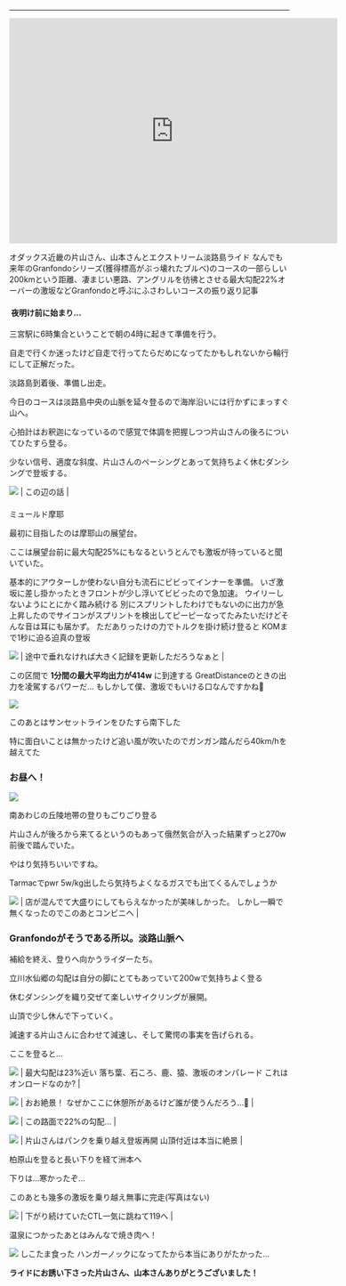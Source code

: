 
---
<iframe allowtransparency="true" frameborder="0" height="405" scrolling="no" src="https://www.strava.com/activities/2766654758/embed/149e56d5d68bcee46c0dbc78ba423012561fcffb" width="590"></iframe>

オダックス近畿の片山さん、山本さんとエクストリーム淡路島ライド
なんでも来年のGranfondoシリーズ(獲得標高がぶっ壊れたブルベ)のコースの一部らしい
200kmという距離、凄まじい悪路、アングリルを彷彿とさせる最大勾配22%オーバーの激坂などGranfondoと呼ぶにふさわしいコースの振り返り記事


#### &nbsp;夜明け前に始まり...

三宮駅に6時集合ということで朝の4時に起きて準備を行う。

自走で行くか迷ったけど自走で行ってたらだめになってたかもしれないから輪行にして正解だった。



淡路島到着後、準備し出走。

今日のコースは淡路島中央の山脈を延々登るので海岸沿いには行かずにまっすぐ山へ。

心拍計はお釈迦になっているので感覚で体調を把握しつつ片山さんの後ろについてひたすら登る。

少ない信号、適度な斜度、片山さんのペーシングとあって気持ちよく休むダンシングで登坂する。

[![](https://1.bp.blogspot.com/-TKu5RTD355E/XZn0wEq4WkI/AAAAAAAACAo/2wTwP6BJByIiygnYVy589NMiv8-JqwZVwCEwYBhgL/s320/a.png)](https://1.bp.blogspot.com/-TKu5RTD355E/XZn0wEq4WkI/AAAAAAAACAo/2wTwP6BJByIiygnYVy589NMiv8-JqwZVwCEwYBhgL/s1600/a.png)
| この辺の話 |

####
ミュールド摩耶

最初に目指したのは摩耶山の展望台。

ここは展望台前に最大勾配25%にもなるというとんでも激坂が待っていると聞いていた。

基本的にアウターしか使わない自分も流石にビビってインナーを準備。
いざ激坂に差し掛かったときフロントが少し浮いてビビったので急加速。
ウイリーしないようにとにかく踏み続ける
別にスプリントしたわけでもないのに出力が急上昇したのでサイコンがスプリントを検出してピーピーなってたみたいだけどそんな音は耳にも届かず。
ただありったけの力でトルクを掛け続け登ると
KOMまで1秒に迫る迫真の登坂

[![](https://1.bp.blogspot.com/-N0QGVBTkcF4/XZn0wJUnkUI/AAAAAAAACAg/rAqyQjxwJ80RV1r8xpUAKloYC43_fwgGACLcBGAsYHQ/s320/s%252Cpng.png)](https://1.bp.blogspot.com/-N0QGVBTkcF4/XZn0wJUnkUI/AAAAAAAACAg/rAqyQjxwJ80RV1r8xpUAKloYC43_fwgGACLcBGAsYHQ/s1600/s%252Cpng.png)
| 途中で垂れなければ大きく記録を更新しただろうなぁと |


この区間で **1分間の最大平均出力が414w** に到達する
GreatDistanceのときの出力を凌駕するパワーだ...
もしかして僕、激坂でもいける口なんですかね🤔


[![](https://1.bp.blogspot.com/-nHiDeelhC24/XZn0cIor8iI/AAAAAAAACAU/dhpmVe_j4u4mT8idG0uTFQf4YeXvcmfEwCEwYBhgL/s320/PANO_20191006_085459.jpg)](https://1.bp.blogspot.com/-nHiDeelhC24/XZn0cIor8iI/AAAAAAAACAU/dhpmVe_j4u4mT8idG0uTFQf4YeXvcmfEwCEwYBhgL/s1600/PANO_20191006_085459.jpg)





このあとはサンセットラインをひたすら南下した

特に面白いことは無かったけど追い風が吹いたのでガンガン踏んだら40km/hを越えてた



### お昼へ！

[![](https://1.bp.blogspot.com/-tFQteWyo28I/XaHqkWMOmGI/AAAAAAAACBQ/S4s3Jpu6vsc0Ns3qs64ozc3PAXqaS-dxgCLcBGAsYHQ/s320/%25E3%2582%25B9%25E3%2582%25AF%25E3%2583%25AA%25E3%2583%25BC%25E3%2583%25B3%25E3%2582%25B7%25E3%2583%25A7%25E3%2583%2583%25E3%2583%2588%2B2019-10-12%2B23.59.52.png)](https://1.bp.blogspot.com/-tFQteWyo28I/XaHqkWMOmGI/AAAAAAAACBQ/S4s3Jpu6vsc0Ns3qs64ozc3PAXqaS-dxgCLcBGAsYHQ/s1600/%25E3%2582%25B9%25E3%2582%25AF%25E3%2583%25AA%25E3%2583%25BC%25E3%2583%25B3%25E3%2582%25B7%25E3%2583%25A7%25E3%2583%2583%25E3%2583%2588%2B2019-10-12%2B23.59.52.png)

南あわじの丘陵地帯の登りもごりごり登る



片山さんが後ろから来てるというのもあって俄然気合が入った結果ずっと270w前後で踏んでいた。



やはり気持ちいいですね。

Tarmacでpwr 5w/kg出したら気持ちよくなるガスでも出てくるんでしょうか



[![](https://1.bp.blogspot.com/-I0DGEscNTdw/XZn0VbVOJ9I/AAAAAAAACAM/pcQ01jeCTKQbalQgK8aG5VcanvOtESHegCPcBGAYYCw/s320/IMG_20191006_121634.jpg)](https://1.bp.blogspot.com/-I0DGEscNTdw/XZn0VbVOJ9I/AAAAAAAACAM/pcQ01jeCTKQbalQgK8aG5VcanvOtESHegCPcBGAYYCw/s1600/IMG_20191006_121634.jpg)
| 店が混んでて大盛りにしてもらえなかったが美味しかった。
しかし一瞬で無くなったのでこのあとコンビニへ |



###

### Granfondoがそうである所以。淡路山脈へ

補給を終え、登りへ向かうライダーたち。



立川水仙郷の勾配は自分の脚にとてもあっていて200wで気持ちよく登る

休むダンシングを織り交ぜて楽しいサイクリングが展開。



山頂で少し休んで下っていく。

減速する片山さんに合わせて減速し、そして驚愕の事実を告げられる。



ここを登ると...

[![](https://1.bp.blogspot.com/-CtDiFVepQwE/XZn0Vwnj2oI/AAAAAAAACAQ/WCBUXRq5TGwzVfu7U2wrc5oUxhHisAUxwCPcBGAYYCw/s320/IMG_20191006_141334.jpg)](https://1.bp.blogspot.com/-CtDiFVepQwE/XZn0Vwnj2oI/AAAAAAAACAQ/WCBUXRq5TGwzVfu7U2wrc5oUxhHisAUxwCPcBGAYYCw/s1600/IMG_20191006_141334.jpg)
| 最大勾配は23%近い
落ち葉、石ころ、鹿、猿、激坂のオンパレード
これはオンロードなのか? |



[![](https://1.bp.blogspot.com/-BjIMaDN_Ktg/XZn0XET00DI/AAAAAAAACAA/-Dr7x_MucO4XcFpXw-S2JwYTEtfK7xlIgCPcBGAYYCw/s320/IMG_20191006_142219.jpg)](https://1.bp.blogspot.com/-BjIMaDN_Ktg/XZn0XET00DI/AAAAAAAACAA/-Dr7x_MucO4XcFpXw-S2JwYTEtfK7xlIgCPcBGAYYCw/s1600/IMG_20191006_142219.jpg)
| おお絶景！
なぜかここに休憩所があるけど誰が使うんだろう...🤔 |

[![](https://1.bp.blogspot.com/-DpfJHSZFCS0/XZn0XGlzdvI/AAAAAAAACAM/ARsj_6lg45ssIn9v46cKieEEynswCzXfACPcBGAYYCw/s320/IMG_20191006_143712.jpg)](https://1.bp.blogspot.com/-DpfJHSZFCS0/XZn0XGlzdvI/AAAAAAAACAM/ARsj_6lg45ssIn9v46cKieEEynswCzXfACPcBGAYYCw/s1600/IMG_20191006_143712.jpg)
| この路面で22%の勾配... |



[![](https://1.bp.blogspot.com/-l38MZ3APYVQ/XZn0YDv0H5I/AAAAAAAACAE/tLaBnFE3fpYESsKr6UzgGui6DTKQhUumQCPcBGAYYCw/s320/IMG_20191006_150508.jpg)](https://1.bp.blogspot.com/-l38MZ3APYVQ/XZn0YDv0H5I/AAAAAAAACAE/tLaBnFE3fpYESsKr6UzgGui6DTKQhUumQCPcBGAYYCw/s1600/IMG_20191006_150508.jpg)
| 片山さんはパンクを乗り越え登坂再開
山頂付近は本当に絶景 |

柏原山を登ると長い下りを経て洲本へ

下りは...寒かったぞ...



このあとも幾多の激坂を乗り越え無事に完走(写真はない)



[![](https://1.bp.blogspot.com/-vv1CPm6-XqI/XZn0w_A1mYI/AAAAAAAACAw/2oOQi5A_1YkWHXAbtgeez097fTpr9JfJACPcBGAYYCw/s320/%25E3%2582%25B9%25E3%2582%25AF%25E3%2583%25AA%25E3%2583%25BC%25E3%2583%25B3%25E3%2582%25B7%25E3%2583%25A7%25E3%2583%2583%25E3%2583%2588%2B2019-10-06%2B22.51.02.png)](https://1.bp.blogspot.com/-vv1CPm6-XqI/XZn0w_A1mYI/AAAAAAAACAw/2oOQi5A_1YkWHXAbtgeez097fTpr9JfJACPcBGAYYCw/s1600/%25E3%2582%25B9%25E3%2582%25AF%25E3%2583%25AA%25E3%2583%25BC%25E3%2583%25B3%25E3%2582%25B7%25E3%2583%25A7%25E3%2583%2583%25E3%2583%2588%2B2019-10-06%2B22.51.02.png)
| 下がり続けていたCTL一気に跳ねて119へ |

温泉につかったあとはみんなで焼き肉へ！

[![](https://1.bp.blogspot.com/-h7sNgR1FCx0/XZn0ZCFO3NI/AAAAAAAACAI/aJgtB2NMl7QfO-3HwHIz6uri5nmXCCCUACPcBGAYYCw/s320/IMG_20191006_190025.jpg)](https://1.bp.blogspot.com/-h7sNgR1FCx0/XZn0ZCFO3NI/AAAAAAAACAI/aJgtB2NMl7QfO-3HwHIz6uri5nmXCCCUACPcBGAYYCw/s1600/IMG_20191006_190025.jpg)
しこたま食った
ハンガーノックになってたから本当にありがたかった...

**ライドにお誘い下さった片山さん、山本さんありがとうございました！**
